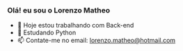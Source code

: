 ### Olá! eu sou o Lorenzo Matheo

- 🔭 Hoje estou trabalhando com Back-end
- 🌱 Estudando Python
- 📫 Contate-me no email: lorenzo.matheo@hotmail.com



